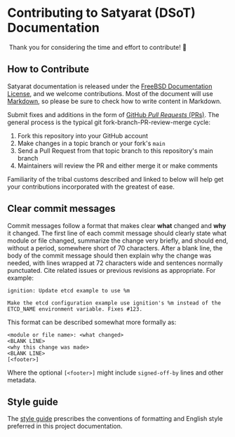 # Contributing to Satyarat (DSoT) Documentation
​
Thank you for considering the time and effort to contribute! 🎉

## How to Contribute

Satyarat documentation is released under the [FreeBSD Documentation License](licence), and we welcome contributions. Most of the document will use [Markdown](markdown), so please be sure to check how to write content in Markdown.

Submit fixes and additions in the form of [GitHub *Pull Requests* (PRs)][pull-requests]. The general process is the typical git fork-branch-PR-review-merge cycle:

1. Fork this repository into your GitHub account
2. Make changes in a topic branch or your fork's `main`
3. Send a Pull Request from that topic branch to this repository's main branch
4. Maintainers will review the PR and either merge it or make comments

Familiarity of the tribal customs described and linked to below will help get your contributions incorporated with the greatest of ease.

## Clear commit messages

Commit messages follow a format that makes clear **what** changed and **why** it changed. The first line of each commit message should clearly state what module or file changed, summarize the change very briefly, and should end, without a period, somewhere short of 70 characters. After a blank line, the body of the commit message should then explain why the change was needed, with lines wrapped at 72 characters wide and sentences normally punctuated. Cite related issues or previous revisions as appropriate. For example:

```
ignition: Update etcd example to use %m

Make the etcd configuration example use ignition's %m instead of the
ETCD_NAME environment variable. Fixes #123.
```

This format can be described somewhat more formally as:

```
<module or file name>: <what changed>
<BLANK LINE>
<why this change was made>
<BLANK LINE>
[<footer>]
```

Where the optional `[<footer>]` might include `signed-off-by` lines and other metadata.

## Style guide

The [style guide][style] prescribes the conventions of formatting and English style preferred in this project documentation.

[licence]: Licence.md "Satyarat documentation license"
[markdown]: https://www.markdownguide.org
[style]: STYLE.md "Documentation Style and Formatting"
[pull-requests]: https://help.github.com/articles/using-pull-requests/
